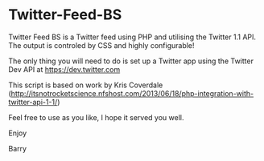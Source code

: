 Twitter-Feed-BS
===============

Twitter Feed BS is a Twitter feed using PHP and utilising the Twitter 1.1 API. 
The output is controled by CSS and highly configurable! 

The only thing you will need to do is set up a Twitter app using the Twitter Dev API at https://dev.twitter.com 

This script is based on work by Kris Coverdale  
(http://itsnotrocketscience.nfshost.com/2013/06/18/php-integration-with-twitter-api-1-1/)

Feel free to use as you like, I hope it served you well. 

Enjoy 

Barry
